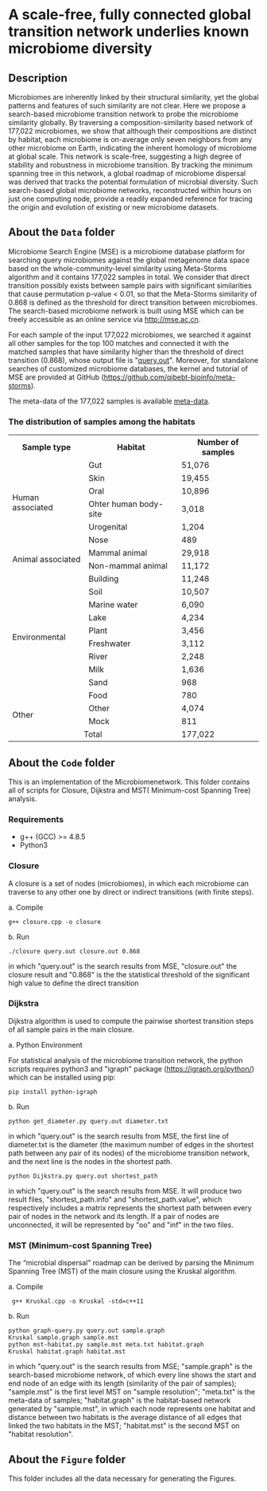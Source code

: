 # A scale-free, fully connected global transition network underlies known microbiome diversity

## Description
Microbiomes are inherently linked by their structural similarity, yet the global patterns and features of such similarity are not clear. Here we propose a search-based microbiome transition network to probe the microbiome similarity globally. By  traversing a composition-similarity based network of 177,022 microbiomes, we show that although their compositions are distinct by habitat, each microbiome is on-average only seven neighbors from any other microbiome on Earth, indicating the inherent homology of microbiome at global scale. This network is scale-free, suggesting a high degree of stability and robustness in microbiome transition. By tracking the minimum spanning tree in this network, a global roadmap of microbiome dispersal was derived that tracks the potential formulation of microbial diversity. Such search-based global microbiome networks, reconstructed within hours on just one computing node, provide a readily expanded reference for tracing the origin and evolution of existing or new microbiome datasets. 

## About the `Data` folder
Microbiome Search Engine (MSE) is a microbiome database platform for searching query microbiomes against the global metagenome data space based on the whole-community-level similarity using Meta-Storms algorithm and it contains 177,022 samples in total. We consider that direct transition possibly exists between sample pairs with significant similarities that cause permutation p-value < 0.01, so that the Meta-Storms similarity of 0.868 is defined as the threshold for direct transition between microbiomes. The search-based microbiome network is built using MSE which can be freely accessible as an online service via http://mse.ac.cn.

For each sample of the input 177,022 microbiomes, we searched it against all other samples for the top 100 matches and connected it with the matched samples that have similarity higher than the threshold of direct transition (0.868), whose output file is "[query.out](https://github.com/qibebt-bioinfo/microbiomenetwork/tree/main/data/query.out)". Moreover, for standalone searches of customized microbiome databases, the kernel and tutorial of MSE are provided at GitHub (https://github.com/qibebt-bioinfo/meta-storms). 

The meta-data of the 177,022 samples is available [meta-data](https://github.com/qibebt-bioinfo/microbiomenetwork/tree/main/data/meta.txt).

### The distribution of samples among the habitats
<table>
	<tr>
	    <th>Sample type</th>
	    <th>Habitat</th>
	    <th>Number of samples</th>  
	</tr >
	<tr >
	    <td rowspan="6">Human associated</td>
	    <td>Gut</td>
	    <td>51,076</td>
	</tr>
	<tr>
	    <td>Skin</td>
	    <td>19,455</td>
	</tr>
	<tr>
	    <td>Oral</td>
	    <td>10,896</td>
	</tr>
	<tr>
	    <td>Ohter human body-site</td>
	    <td>3,018</td>
	</tr>
	<tr>
	    <td>Urogenital</td>
	    <td>1,204</td>
	</tr>
	<tr>
	    <td>Nose</td>
	    <td>489</td>
	</tr>
	<tr >
	    <td rowspan="2">Animal associated</td>
	    <td>Mammal animal</td>
	    <td>29,918</td>
	</tr>
	<tr>
	    <td>Non-mammal animal</td>
	    <td>11,172</td>
	</tr>
	<tr >
	    <td rowspan="10">Environmental</td>
	    <td>Building</td>
	    <td>11,248</td>
	</tr>
	<tr>
	    <td>Soil</td>
	    <td>10,507</td>
	</tr>
	<tr>
	    <td>Marine water</td>
	    <td>6,090</td>
	</tr>
	<tr>
	    <td>Lake</td>
	    <td>4,234</td>
	</tr>
	<tr>
	    <td>Plant</td>
	    <td>3,456</td>
	</tr>
	<tr>
	    <td>Freshwater</td>
	    <td>3,112</td>
	</tr>
	<tr>
	    <td>River</td>
	    <td>2,248</td>
	</tr>
	<tr>
	    <td>Milk</td>
	    <td>1,636</td>
	</tr>
	<tr>
	    <td>Sand</td>
	    <td>968</td>
	</tr>
	<tr>
	    <td>Food</td>
	    <td>780</td>
	</tr>
	<tr >
	    <td rowspan="2">Other</td>
	    <td>Other</td>
	    <td>4,074</td>
	</tr>
	<tr>
	    <td>Mock</td>
	    <td>811</td>
	</tr>
	<tr>
	    <td align="center" colspan="2">Total</td>
	    <td>177,022</td>
	</tr>
</table>

## About the `Code` folder
This is an implementation of the Microbiomenetwork. This folder contains all of scripts for Closure, Dijkstra and MST( Minimum-cost Spanning Tree) analysis.

### Requirements
* g++ (GCC) >= 4.8.5
* Python3

### Closure
A closure is a set of nodes (microbiomes), in which each microbiome can traverse to any other one by direct or indirect transitions (with finite steps). 

a. Compile
```
g++ closure.cpp -o closure
```
b. Run
```
./closure query.out closure.out 0.868
```
in which "query.out" is the search results from MSE, "closure.out" the closure result and "0.868" is the the statistical threshold of the significant high value to define the direct transition

### Dijkstra
Dijkstra algorithm is used to compute the pairwise shortest transition steps of all sample pairs in the main closure. 

a. Python Environment

For statistical analysis of the microbiome transition network, the python scripts requires python3 and "igraph" package (https://igraph.org/python/) which can be installed using pip:
```
pip install python-igraph
```

b. Run

```
python get_diameter.py query.out diameter.txt
```
in which "query.out" is the search results from MSE, the first line of diameter.txt is the diameter (the maximum number of edges in the shortest path between any pair of its nodes) of the microbiome transition network, and the next line is the nodes in the shortest path.

```
python Dijkstra.py query.out shortest_path
```
in which "query.out" is the search results from MSE. It will produce two result files, "shortest_path.info" and "shortest_path.value", which respectively includes a matrix represents the shortest path between every pair of nodes in the network and its length. If a pair of nodes are unconnected, it will be represented by "oo" and "inf" in the two files.


### MST (Minimum-cost Spanning Tree)
The “microbial dispersal” roadmap can be derived by parsing the Minimum Spanning Tree (MST) of the main closure using the Kruskal algorithm. 

a. Compile
```
 g++ Kruskal.cpp -o Kruskal -std=c++11
```
b. Run
```
python graph-query.py query.out sample.graph
Kruskal sample.graph sample.mst
python mst-habitat.py sample.mst meta.txt habitat.graph
Kruskal habitat.graph habitat.mst
```
in which "query.out" is the search results from MSE; 
"sample.graph" is the search-based microbiome network, of which every line shows the start and end node of an edge with its length (similarity of the pair of samples); 
"sample.mst" is the first level MST on "sample resolution"; 
"meta.txt" is the meta-data of samples; 
"habitat.graph" is the habitat-based network generated by "sample.mst", in which each node represents one habitat and distance between two habitats is the average distance of all edges that linked the two habitats in the MST; 
"habitat.mst" is the second MST on "habitat resolution".

## About the `Figure` folder
This folder includes all the data necessary for generating the Figures. 
